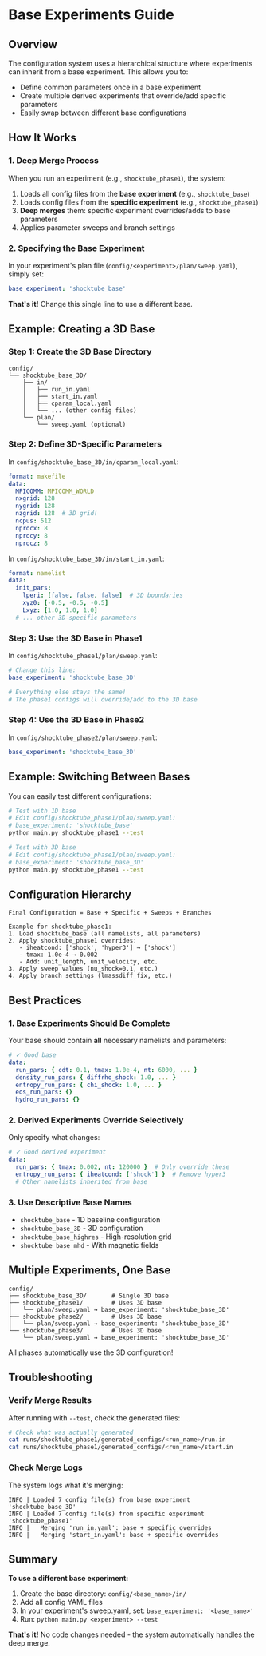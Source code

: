 # Base Experiments Guide

## Overview

The configuration system uses a hierarchical structure where experiments can inherit from a base experiment. This allows you to:
- Define common parameters once in a base experiment
- Create multiple derived experiments that override/add specific parameters
- Easily swap between different base configurations

## How It Works

### 1. Deep Merge Process

When you run an experiment (e.g., `shocktube_phase1`), the system:
1. Loads all config files from the **base experiment** (e.g., `shocktube_base`)
2. Loads config files from the **specific experiment** (e.g., `shocktube_phase1`)
3. **Deep merges** them: specific experiment overrides/adds to base parameters
4. Applies parameter sweeps and branch settings

### 2. Specifying the Base Experiment

In your experiment's plan file (`config/<experiment>/plan/sweep.yaml`), simply set:

```yaml
base_experiment: 'shocktube_base'
```

**That's it!** Change this single line to use a different base.

## Example: Creating a 3D Base

### Step 1: Create the 3D Base Directory

```
config/
└── shocktube_base_3D/
    ├── in/
    │   ├── run_in.yaml
    │   ├── start_in.yaml
    │   ├── cparam_local.yaml
    │   └── ... (other config files)
    └── plan/
        └── sweep.yaml (optional)
```

### Step 2: Define 3D-Specific Parameters

In `config/shocktube_base_3D/in/cparam_local.yaml`:
```yaml
format: makefile
data:
  MPICOMM: MPICOMM_WORLD
  nxgrid: 128
  nygrid: 128
  nzgrid: 128  # 3D grid!
  ncpus: 512
  nprocx: 8
  nprocy: 8
  nprocz: 8
```

In `config/shocktube_base_3D/in/start_in.yaml`:
```yaml
format: namelist
data:
  init_pars:
    lperi: [false, false, false]  # 3D boundaries
    xyz0: [-0.5, -0.5, -0.5]
    Lxyz: [1.0, 1.0, 1.0]
  # ... other 3D-specific parameters
```

### Step 3: Use the 3D Base in Phase1

In `config/shocktube_phase1/plan/sweep.yaml`:
```yaml
# Change this line:
base_experiment: 'shocktube_base_3D'

# Everything else stays the same!
# The phase1 configs will override/add to the 3D base
```

### Step 4: Use the 3D Base in Phase2

In `config/shocktube_phase2/plan/sweep.yaml`:
```yaml
base_experiment: 'shocktube_base_3D'
```

## Example: Switching Between Bases

You can easily test different configurations:

```bash
# Test with 1D base
# Edit config/shocktube_phase1/plan/sweep.yaml:
# base_experiment: 'shocktube_base'
python main.py shocktube_phase1 --test

# Test with 3D base
# Edit config/shocktube_phase1/plan/sweep.yaml:
# base_experiment: 'shocktube_base_3D'
python main.py shocktube_phase1 --test
```

## Configuration Hierarchy

```
Final Configuration = Base + Specific + Sweeps + Branches

Example for shocktube_phase1:
1. Load shocktube_base (all namelists, all parameters)
2. Apply shocktube_phase1 overrides:
   - iheatcond: ['shock', 'hyper3'] → ['shock']
   - tmax: 1.0e-4 → 0.002
   - Add: unit_length, unit_velocity, etc.
3. Apply sweep values (nu_shock=0.1, etc.)
4. Apply branch settings (lmassdiff_fix, etc.)
```

## Best Practices

### 1. Base Experiments Should Be Complete

Your base should contain **all** necessary namelists and parameters:
```yaml
# ✓ Good base
data:
  run_pars: { cdt: 0.1, tmax: 1.0e-4, nt: 6000, ... }
  density_run_pars: { diffrho_shock: 1.0, ... }
  entropy_run_pars: { chi_shock: 1.0, ... }
  eos_run_pars: {}
  hydro_run_pars: {}
```

### 2. Derived Experiments Override Selectively

Only specify what changes:
```yaml
# ✓ Good derived experiment
data:
  run_pars: { tmax: 0.002, nt: 120000 }  # Only override these
  entropy_run_pars: { iheatcond: ['shock'] }  # Remove hyper3
  # Other namelists inherited from base
```

### 3. Use Descriptive Base Names

- `shocktube_base` - 1D baseline configuration
- `shocktube_base_3D` - 3D configuration
- `shocktube_base_highres` - High-resolution grid
- `shocktube_base_mhd` - With magnetic fields

## Multiple Experiments, One Base

```
config/
├── shocktube_base_3D/       # Single 3D base
├── shocktube_phase1/        # Uses 3D base
│   └── plan/sweep.yaml → base_experiment: 'shocktube_base_3D'
├── shocktube_phase2/        # Uses 3D base
│   └── plan/sweep.yaml → base_experiment: 'shocktube_base_3D'
└── shocktube_phase3/        # Uses 3D base
    └── plan/sweep.yaml → base_experiment: 'shocktube_base_3D'
```

All phases automatically use the 3D configuration!

## Troubleshooting

### Verify Merge Results

After running with `--test`, check the generated files:
```bash
# Check what was actually generated
cat runs/shocktube_phase1/generated_configs/<run_name>/run.in
cat runs/shocktube_phase1/generated_configs/<run_name>/start.in
```

### Check Merge Logs

The system logs what it's merging:
```
INFO | Loaded 7 config file(s) from base experiment 'shocktube_base_3D'
INFO | Loaded 7 config file(s) from specific experiment 'shocktube_phase1'
INFO |   Merging 'run_in.yaml': base + specific overrides
INFO |   Merging 'start_in.yaml': base + specific overrides
```

## Summary

**To use a different base experiment:**
1. Create the base directory: `config/<base_name>/in/`
2. Add all config YAML files
3. In your experiment's sweep.yaml, set: `base_experiment: '<base_name>'`
4. Run: `python main.py <experiment> --test`

**That's it!** No code changes needed - the system automatically handles the deep merge.
